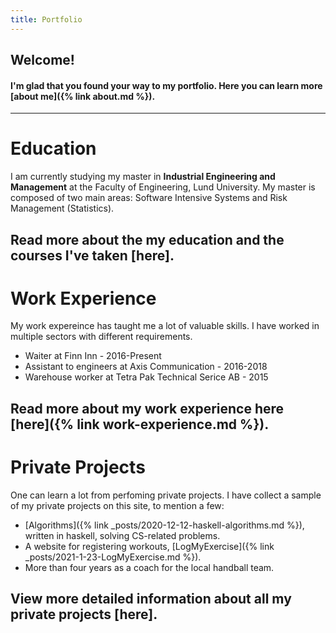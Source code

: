 ```yaml
---
title: Portfolio
---
```

## Welcome! 

#### I'm glad that you found your way to my portfolio. Here you can learn more [about me]({% link about.md %}).

--- 

# Education
I am currently studying my master in **Industrial Engineering and Management** at the Faculty of Engineering, Lund University. My master is composed of two main areas: Software Intensive Systems and Risk Management (Statistics).

Read more about the my education and the courses I've taken [here]. 
---

# Work Experience 
My work expereince has taught me a lot of valuable skills. I have worked in multiple sectors with different requirements.
- Waiter at Finn Inn - 2016-Present
- Assistant to engineers at Axis Communication - 2016-2018
- Warehouse worker at Tetra Pak Technical Serice AB - 2015

Read more about my work experience here [here]({% link work-experience.md %}). 
---

# Private Projects
One can learn a lot from perfoming private projects. I have collect a sample of my private projects on this site, to mention a few: 
- [Algorithms]({% link _posts/2020-12-12-haskell-algorithms.md %}), written in haskell, solving CS-related problems.
- A website for registering workouts, [LogMyExercise]({% link _posts/2021-1-23-LogMyExercise.md %}).
- More than four years as a coach for the local handball team. 

View more detailed information about all my private projects [here]. 
--- 
